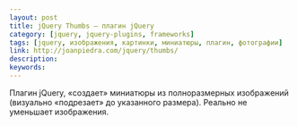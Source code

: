 ```yaml
---
layout: post
title: jQuery Thumbs — плагин jQuery
category: [jquery, jquery-plugins, frameworks]
tags: [jquery, изображения, картинки, миниатюры, плагин, фотографии]
link: http://joanpiedra.com/jquery/thumbs/
description:
keywords:
---
```


<p>Плагин jQuery, «создает» миниатюры из полноразмерных изображений (визуально «подрезает» до указанного размера). Реально не уменьшает изображения.</p>
